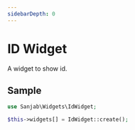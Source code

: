 ```yaml
---
sidebarDepth: 0
---
```

# ID Widget

A widget to show id.

## Sample
```php
use Sanjab\Widgets\IdWidget;

$this->widgets[] = IdWidget::create();
```
